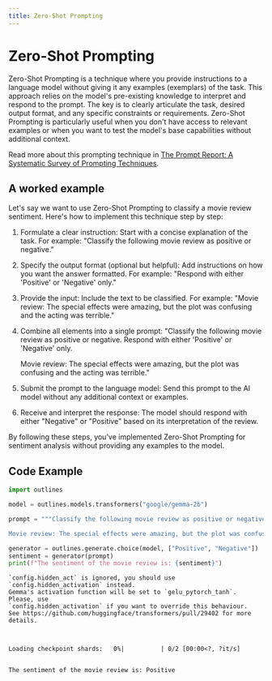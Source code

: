 ```yaml
---
title: Zero-Shot Prompting
---
```


# Zero-Shot Prompting


Zero-Shot Prompting is a technique where you provide instructions to a language model without giving it any examples (exemplars) of the task. This approach relies on the model's pre-existing knowledge to interpret and respond to the prompt. The key is to clearly articulate the task, desired output format, and any specific constraints or requirements. Zero-Shot Prompting is particularly useful when you don't have access to relevant examples or when you want to test the model's base capabilities without additional context.
    
Read more about this prompting technique in [The Prompt Report: A Systematic Survey of Prompting Techniques](https://arxiv.org/abs/2406.06608).

## A worked example


Let's say we want to use Zero-Shot Prompting to classify a movie review sentiment. Here's how to implement this technique step by step:

1. Formulate a clear instruction:
   Start with a concise explanation of the task. For example:
   "Classify the following movie review as positive or negative."

2. Specify the output format (optional but helpful):
   Add instructions on how you want the answer formatted. For example:
   "Respond with either 'Positive' or 'Negative' only."

3. Provide the input:
   Include the text to be classified. For example:
   "Movie review: The special effects were amazing, but the plot was confusing and the acting was terrible."

4. Combine all elements into a single prompt:
   "Classify the following movie review as positive or negative. Respond with either 'Positive' or 'Negative' only.

   Movie review: The special effects were amazing, but the plot was confusing and the acting was terrible."

5. Submit the prompt to the language model:
   Send this prompt to the AI model without any additional context or examples.

6. Receive and interpret the response:
   The model should respond with either "Negative" or "Positive" based on its interpretation of the review.

By following these steps, you've implemented Zero-Shot Prompting for sentiment analysis without providing any examples to the model.
    
## Code Example





```python
import outlines

model = outlines.models.transformers("google/gemma-2b")

prompt = """Classify the following movie review as positive or negative. Respond with either 'Positive' or 'Negative' only.

Movie review: The special effects were amazing, but the plot was confusing and the acting was terrible."""

generator = outlines.generate.choice(model, ["Positive", "Negative"])
sentiment = generator(prompt)
print(f"The sentiment of the movie review is: {sentiment}")
```

    `config.hidden_act` is ignored, you should use `config.hidden_activation` instead.
    Gemma's activation function will be set to `gelu_pytorch_tanh`. Please, use
    `config.hidden_activation` if you want to override this behaviour.
    See https://github.com/huggingface/transformers/pull/29402 for more details.



    Loading checkpoint shards:   0%|          | 0/2 [00:00<?, ?it/s]


    The sentiment of the movie review is: Positive


